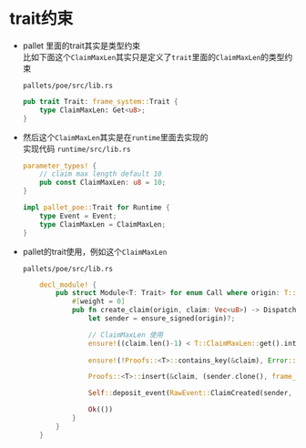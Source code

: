 # trait约束

- pallet 里面的trait其实是类型约束        
    比如下面这个`ClaimMaxLen`其实只是定义了`trait`里面的`ClaimMaxLen`的类型约束     

    `pallets/poe/src/lib.rs`
    ```rust
    pub trait Trait: frame_system::Trait {
        type ClaimMaxLen: Get<u8>;
    }
    ```
- 然后这个`ClaimMaxLen`其实是在`runtime`里面去实现的      
    实现代码
    `runtime/src/lib.rs`
    ```rust
    parameter_types! {
        // claim max length default 10
        pub const ClaimMaxLen: u8 = 10;
    }

    impl pallet_poe::Trait for Runtime {
        type Event = Event;
        type ClaimMaxLen = ClaimMaxLen;
    }
    ```


- pallet的trait使用，例如这个`ClaimMaxLen`      

    `pallets/poe/src/lib.rs`

    ```rust
        decl_module! {
            pub struct Module<T: Trait> for enum Call where origin: T::Origin {
                #[weight = 0]
                pub fn create_claim(origin, claim: Vec<u8>) -> DispatchResult {
                    let sender = ensure_signed(origin)?;

                    // ClaimMaxLen 使用
                    ensure!((claim.len()-1) < T::ClaimMaxLen::get().into(), Error::<T>::LenOverflow);
                    
                    ensure!(!Proofs::<T>::contains_key(&claim), Error::<T>::ProofAlreadyExist);

                    Proofs::<T>::insert(&claim, (sender.clone(), frame_system::Module::<T>::block_number()));

                    Self::deposit_event(RawEvent::ClaimCreated(sender, claim));

                    Ok(())
                }
            }
        }
    ```
